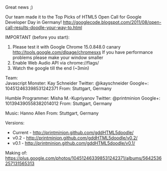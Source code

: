 Great news ;)

Our team made it to the Top Picks of HTML5 Open Call for Google Developer Day in Germany!
http://googlecode.blogspot.com/2011/08/open-call-results-doodle-your-way-to.html


IMPORTANT (before you start):
1) Please test it with Google Chrome 15.0.848.0 canary http://tools.google.com/dlpage/chromesxs If you have performance problems please make your window smaller
2) Enable Web Audio API via chrome://flags/
3) Watch the google till the end (~3min)


Team:  
 Javascript Monster: Kay Schneider
 Twitter: @ikayschneider
 Google+: 104512463398531242371
 From: Stuttgart, Germany

 Humble Programmer: Misha M.-Kupriyanov
 Twitter: @printminion
 Google+: 101394390558382014012
 From: Stuttgart, Germany
	
 Music: Hanno Allen
 From: Stuttgart, Germany
	

Versions:
 * Current - http://printminion.github.com/gddHTML5doodle/
 * v0.2 - http://printminion.github.com/gddHTML5doodle/v0.2/
 * v0.1 - http://printminion.github.com/gddHTML5doodle/v0.1/

Making of:
 https://plus.google.com/photos/104512463398531242371/albums/5642536257131565313

